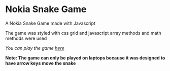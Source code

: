 # Nokia Snake Game
A Nokia Snake Game made with Javascript

The game was styled with css grid and javascript array methods and math methods were used

*You can play the game [here](https://onanuviie.github.io/Nokia-Snake-Game/)*

**Note: The game can only be played on laptops because it was designed to have arrow keys move the snake**
